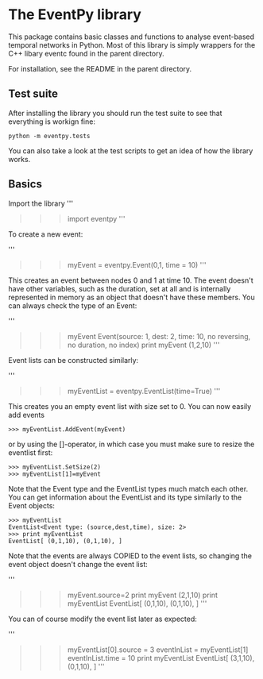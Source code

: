 The EventPy library
===================

This package contains basic classes and functions to analyse event-based temporal networks in Python. Most of this library is simply wrappers for the C++ libary eventc found in the parent directory.

For installation, see the README in the parent directory.


Test suite
----------

After installing the library you should run the test suite to see that everything is workign fine:

```
python -m eventpy.tests
```

You can also take a look at the test scripts to get an idea of how the library works.

Basics
------

Import the library
'''
>>> import eventpy
'''

To create a new event:

'''
>>> myEvent = eventpy.Event(0,1, time = 10)
'''

This creates an event between nodes 0 and 1 at time 10. The event doesn't have other variables, such as the duration, set at all and is internally represented in memory as an object that doesn't have these members. You can always check the type of an Event:

'''
>>> myEvent
Event(source: 1, dest: 2, time: 10, no reversing, no duration, no index)
>>> print myEvent
(1,2,10)
'''

Event lists can be constructed similarly:

'''
>>> myEventList = eventpy.EventList(time=True)
'''

This creates you an empty event list with size set to 0. You can now easily add events

```
>>> myEventList.AddEvent(myEvent)
```

or by using the []-operator, in which case you must make sure to resize the eventlist first:

```
>>> myEventList.SetSize(2)
>>> myEventList[1]=myEvent
```

Note that the Event type and the EventList types much match each other. You can get information about the EventList and its type similarly to the Event objects:

```
>>> myEventList
EventList<Event type: (source,dest,time), size: 2>
>>> print myEventList
EventList[ (0,1,10), (0,1,10), ]
```

Note that the events are always COPIED to the event lists, so changing the event object doesn't change the event list:

'''
>>> myEvent.source=2
>>> print myEvent
(2,1,10)
>>> print myEventList
EventList[ (0,1,10), (0,1,10), ]
'''

You can of course modify the event list later as expected:

'''
>>> myEventList[0].source = 3
>>> eventInList = myEventList[1]
>>> eventInList.time = 10
>>> print myEventList
EventList[ (3,1,10), (0,1,10), ]
'''



